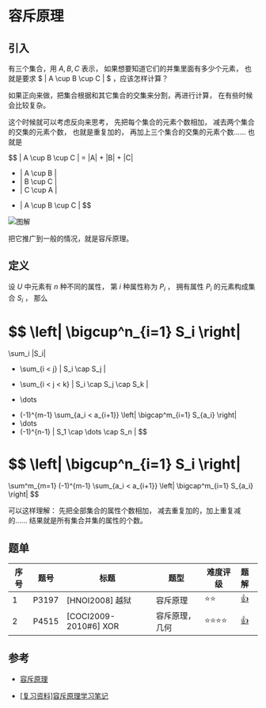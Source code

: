 # 容斥原理

## 引入

有三个集合，用 $A, B, C$ 表示，
如果想要知道它们的并集里面有多少个元素，
也就是要求 $ | A \cup B \cup C | $
，应该怎样计算？

如果正向来做，把集合根据和其它集合的交集来分割，再进行计算，
在有些时候会比较复杂。

这个时候就可以考虑反向来思考，
先把每个集合的元素个数相加，
减去两个集合的交集的元素个数，
也就是重复加的，
再加上三个集合的交集的元素个数……
也就是

$$
| A \cup B \cup C | =
|A| + |B| + |C|
- | A \cup B |
- | B \cup C |
- | C \cup A |
+ | A \cup B \cup C |
$$

![图解](https://oi-wiki.org/math/combinatorics/images/incexcp.png)

把它推广到一般的情况，就是容斥原理。

## 定义

设 $U$ 中元素有 $n$ 种不同的属性，
第 $i$ 种属性称为 $P_i$ ，
拥有属性 $P_i$ 的元素构成集合 $S_i$ ，
那么

$$
\left|
  \bigcup^n_{i=1} S_i
\right|
=
\sum_i |S_i|
- \sum_{i < j} | S_i \cap S_j |
+ \sum_{i < j < k} | S_i \cap S_j \cap S_k |
- \dots
+ (-1)^{m-1} \sum_{a_i < a_{i+1}}
\left|
  \bigcap^m_{i=1} S_{a_i}
\right|
+ \dots
+ (-1)^{n-1} | S_1 \cap \dots \cap S_n |
$$

$$
\left|
  \bigcup^n_{i=1} S_i
\right|
=
\sum^m_{m=1}
(-1)^{m-1} \sum_{a_i < a_{i+1}}
\left|
  \bigcap^m_{i=1} S_{a_i}
\right|
$$

可以这样理解：
先把全部集合的属性个数相加，
减去重复加的，加上重复减的……
结果就是所有集合并集的属性的个数。

## 题单

| 序号  | 题号  | 标题                    | 题型            | 难度评级 | 题解                   |
|-------|-------|-------------------------|-----------------|----------|:-----------------------|
| 1     | P3197 | [HNOI2008] 越狱         | 容斥原理        | ⭐⭐      |[👍](sol/P3197/sol.md)  |
| 2     | P4515 | [COCI2009-2010#6] XOR   | 容斥原理，几何  | ⭐⭐⭐⭐   |[👍](sol/P4515/sol.md)  |


## 参考

* [容斥原理](https://oi-wiki.org/math/combinatorics/inclusion-exclusion-principle/)

* [[复习资料]容斥原理学习笔记](https://www.cnblogs.com/lsq147/p/13621250.html)